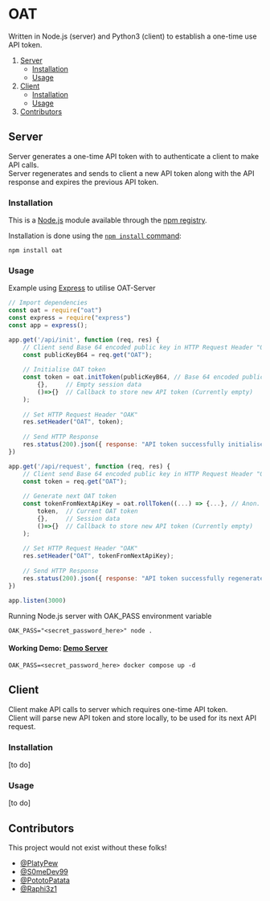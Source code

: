 # OAT

Written in Node.js (server) and Python3 (client) to establish a one-time use API token.

1. [Server](#server)
   - [Installation](#installation)
   - [Usage](#usage)
2. [Client](#client)
   - [Installation](#installation-1)
   - [Usage](#usage-1)
3. [Contributors](#Contributors)

## Server

Server generates a one-time API token with to authenticate a client to make API calls.  
Server regenerates and sends to client a new API token along with the API response and expires the previous API token.

### Installation

This is a [Node.js](https://nodejs.org/en/) module available through the
[npm registry](https://www.npmjs.com/).

Installation is done using the
[`npm install` command](https://docs.npmjs.com/getting-started/installing-npm-packages-locally):
```console
npm install oat
```

### Usage

Example using [Express](https://expressjs.com/) to utilise OAT-Server

```javascript
// Import dependencies
const oat = require("oat")
const express = require("express")
const app = express();

app.get('/api/init', function (req, res) {
    // Client send Base 64 encoded public key in HTTP Request Header "OAK"
    const publicKeyB64 = req.get("OAT");
    
    // Initialise OAT token
    const token = oat.initToken(publicKeyB64, // Base 64 encoded public key
        {},     // Empty session data
        ()=>{}  // Callback to store new API token (Currently empty)
    );
    
    // Set HTTP Request Header "OAK"
    res.setHeader("OAT", token);
    
    // Send HTTP Response
    res.status(200).json({ response: "API token successfully initialised" });
})

app.get('/api/request', function (req, res) {
    // Client send Base 64 encoded public key in HTTP Request Header "OAK"
    const token = req.get("OAT");
    
    // Generate next OAT token
    const tokenFromNextApiKey = oat.rollToken((...) => {...}, // Anon. Function to retrieve next API token from database/file
        token,  // Current OAT token
        {},     // Session data
        ()=>{}  // Callback to store new API token (Currently empty)
    );
    
    // Set HTTP Request Header "OAK"
    res.setHeader("OAT", tokenFromNextApiKey);
    
    // Send HTTP Response
    res.status(200).json({ response: "API token successfully regenerated" });
})

app.listen(3000)
```
Running Node.js server with OAK_PASS environment variable
```console
OAK_PASS="<secret_password_here>" node .
```


#### Working Demo: [Demo Server](https://github.com/PlatyPew/OAT/tree/master/server)
```console
OAK_PASS=<secret_password_here> docker compose up -d
```

## Client

Client make API calls to server which requires one-time API token.  
Client will parse new API token and store locally, to be used for its next API request.

### Installation

[to do]

### Usage

[to do]

## Contributors

This project would not exist without these folks!

-   [@PlatyPew](https://github.com/PlatyPew)
-   [@S0meDev99](https://github.com/S0meDev99)
-   [@PototoPatata](https://github.com/PototoPatata)
-   [@Raphi3z1](https://github.com/Raphi3z1)
